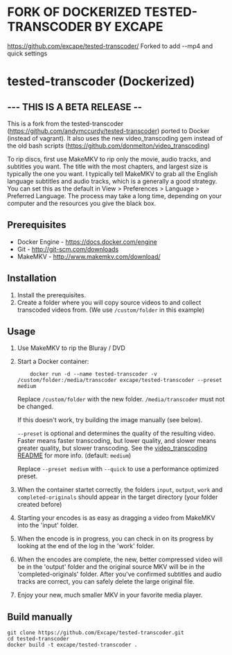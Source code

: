 # FORK OF DOCKERIZED TESTED-TRANSCODER BY EXCAPE #
https://github.com/excape/tested-transcoder/
Forked to add --mp4 and quick settings

# tested-transcoder (Dockerized)
## --- THIS IS A BETA RELEASE --

This is a fork from the tested-transcoder (https://github.com/andymccurdy/tested-transcoder) ported to Docker (instead of vagrant). It also uses the new video_transcoding gem instead of the old bash scripts (https://github.com/donmelton/video_transcoding)

To rip discs, first use MakeMKV to rip only the movie, audio tracks, and subtitles you want. The title with the most chapters, and largest size is typically the one you want. I typically tell MakeMKV to grab all the English language subtitles and audio tracks, which is a generally a good strategy. You can set this as the default in View > Preferences > Language > Preferred Language. The process may take a long time, depending on your computer and the resources you give the black box.

## Prerequisites

* Docker Engine - https://docs.docker.com/engine
* Git - http://git-scm.com/downloads
* MakeMKV - http://www.makemkv.com/download/

## Installation
1. Install the prerequisites.
2. Create a folder where you will copy source videos to and collect transcoded videos from. (We use `/custom/folder` in this example)

## Usage
1. Use MakeMKV to rip the Bluray / DVD
2. Start a Docker container:
    ```
        docker run -d --name tested-transcoder -v /custom/folder:/media/transcoder excape/tested-transcoder --preset medium
    ```
    Replace `/custom/folder` with the new folder. `/media/transcoder` must not be changed.

    If this doesn't work, try building the image manually (see below).
    
    `--preset` is optional and determines the quality of the resulting video. Faster means faster transcoding, but lower quality, and slower means greater quality, but slower transcoding. See the [video_transcoding README](https://github.com/donmelton/video_transcoding#understanding-the-x264-preset-system) for more info. (default: `medium`)

    Replace `--preset medium` with `--quick` to use a performance optimized preset.
3. When the container startet correctly, the folders `input`, `output`, `work` and `completed-originals` should appear in the target directory (your folder created before)
4. Starting your encodes is as easy as dragging a video from MakeMKV into the 'input' folder.
5. When the encode is in progress, you can check in on its progress by looking at the end of the log in the 'work' folder.
6. When the encodes are complete, the new, better compressed video will be in the 'output' folder and the original source MKV will be in the 'completed-originals' folder. After you've confirmed subtitles and audio tracks are correct, you can safely delete the large original file.
7. Enjoy your new, much smaller MKV in your favorite media player.

## Build manually
    git clone https://github.com/Excape/tested-transcoder.git
    cd tested-transcoder
    docker build -t excape/tested-transcoder .
